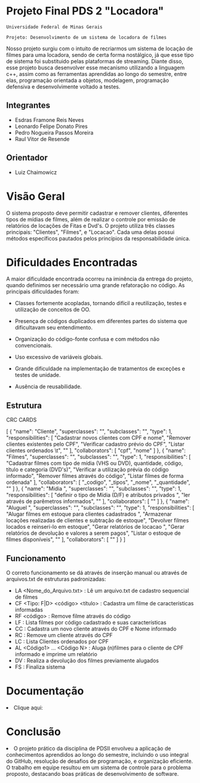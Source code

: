 # Projeto Final PDS 2 "Locadora"

`Universidade Federal de Minas Gerais`

`Projeto: Desenvolvimento de um sistema de locadora de filmes`


Nosso projeto surgiu com o intuito de recriarmos um sistema de locação de filmes para uma locadora, sendo de certa forma
nostálgico, já que esse tipo de sistema foi substituido pelas plataformas de streaming.
Diante disso, esse projeto busca desenvolver esse mecanismo utilizando a linguagem c++, assim como as ferramentas aprendidas
ao longo do semestre, entre elas, programação orientada a objetos, modelagem, programação defensiva e desenvolvimente voltado a testes.

## Integrantes

* Esdras Framone Reis Neves
* Leonardo Felipe Donato Pires
* Pedro Nogueira Passos Moreira
* Raul Vitor de Resende

## Orientador

* Luiz Chaimowicz

# Visão Geral
O sistema proposto deve permitir cadastrar e remover clientes, diferentes tipos de mídias de filmes, além de realizar o controle por emissão de relatórios de locações de Fitas e Dvd's.
O projeto utiliza três classes principais: "Clientes", "Filmes", e "Locacao". Cada uma delas possui métodos específicos pautados pelos princípios da responsabilidade única.

# Dificuldades Encontradas
A maior dificuldade encontrada ocorreu na iminência da entrega do projeto, quando definimos ser necessário uma grande refatoração no código. 
As principais dificuldades foram: 

- Classes fortemente acopladas, tornando difícil a reutilização, testes e utilização de conceitos de OO.
  
- Presença de códigos duplicados em diferentes partes do sistema que dificultavam seu entendimento.
  
- Organização do código-fonte confusa e com métodos não convencionais.
  
- Uso excessivo de variáveis globais.

- Grande dificuldade na implementação de tratamentos de exceções e testes de unidade.

- Ausência de reusabilidade.

## Estrutura

CRC CARDS



[
  {
    "name": "Cliente",
    "superclasses": "",
    "subclasses": "",
    "type": 1,
    "responsibilities": [
      "Cadastrar novos clientes com CPF e nome",
      "Remover clientes existentes pelo CPF",
      "Verificar cadastro prévio do CPF",
      "Listar clientes ordenados \t",
      ""
    ],
    "collaborators": [
      "cpf",
      "nome"
    ]
  },
  {
    "name": "Filmes",
    "superclasses": "",
    "subclasses": "",
    "type": 1,
    "responsibilities": [
      "Cadastrar filmes com tipo de mídia (VHS ou DVD), quantidade, código, título e categoria (DVD's)",
      "Verificar a utilização prévia do código informado",
      "Remover filmes através do código",
      "Listar filmes de forma ordenada"
    ],
    "collaborators": [
      "_codigo",
      "_tipos",
      "_nome",
      "_quantidade",
      ""
    ]
  },
  {
    "name": "Midia ",
    "superclasses": "",
    "subclasses": "",
    "type": 1,
    "responsibilities": [
      "definir o tipo de Mídia (D/F) e atributos privados ",
      "ler através de parêmetros informados",
      ""
    ],
    "collaborators": [
      ""
    ]
  },
  {
    "name": "Aluguel ",
    "superclasses": "",
    "subclasses": "",
    "type": 1,
    "responsibilities": [
      "Alugar filmes em estoque para clientes cadastrados ",
      "Armazenar locações realizadas de clientes e subtração de estoque",
      "Devolver filmes locados e reinseri-lo em estoque",
      "Gerar relatórios de locacao ",
      "Gerar relatórios de devolução e valores a serem pagos",
      "Listar o estoque de filmes disponíveis",
      ""
    ],
    "collaborators": [
      ""
    ]
  }
]
## Funcionamento
O correto funcionamento se dá através de inserção manual ou através de arquivos.txt de estruturas padronizadas:

* LA <Nome_do_Arquivo.txt>  : Lê um arquivo.txt de cadastro sequencial de filmes 
* CF <Tipo: F|D> <quantidade> <código> <título> <categoria no caso de DVD> : Cadastra um filme de características informadas
* RF <código> : Remove filme através do código 
* LF : Lista filmes por código cadastrado e suas características 
* CC <CPF> <Nome> : Cadastra um novo cliente através do CPF e Nome informado
* RC <CPF> : Remove um cliente através do CPF
* LC  : Lista Clientes ordenados por CPF
* AL <CPF> <Código1> … <Código N> :  Aluga (n)filmes para o cliente de CPF informado e imprime um relatório
* DV <CPF> : Realiza a devolução dos filmes previamente alugados
* FS : Finaliza sistema





# Documentação

<li> Clique aqui: <a href="Link do Doxygen"> </a></li>


# Conclusão

<li> O projeto prático da disciplina de PDSII envolveu a aplicação de conhecimentos aprendidos ao longo do semestre, incluindo o uso integral do GitHub, resolução de desafios de programação, e organização eficiente. O trabalho em equipe resultou em um sistema de controle para o problema proposto, destacando boas práticas de desenvolvimento de software.</li>


